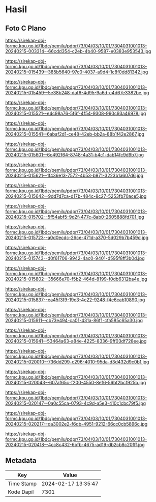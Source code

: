 # Hasil

## Foto C Plano

https://sirekap-obj-formc.kpu.go.id/1bdc/pemilu/pdpr/73/04/03/10/01/7304031001013-20240215-003314--66cdd354-c2eb-4b40-9587-e0383e953543.jpg

https://sirekap-obj-formc.kpu.go.id/1bdc/pemilu/pdpr/73/04/03/10/01/7304031001013-20240215-015439--385b5640-97c0-4037-a9d4-1c8f0dd81342.jpg

https://sirekap-obj-formc.kpu.go.id/1bdc/pemilu/pdpr/73/04/03/10/01/7304031001013-20240215-015459--5e38b248-daf6-4d95-9a6d-c4d67e3382be.jpg

https://sirekap-obj-formc.kpu.go.id/1bdc/pemilu/pdpr/73/04/03/10/01/7304031001013-20240215-015521--e4c98a76-5f6f-4f54-9308-990c93a46978.jpg

https://sirekap-obj-formc.kpu.go.id/1bdc/pemilu/pdpr/73/04/03/10/01/7304031001013-20240215-015541--6abaf2d1-ce48-42eb-bb2a-88b1f42e2867.jpg

https://sirekap-obj-formc.kpu.go.id/1bdc/pemilu/pdpr/73/04/03/10/01/7304031001013-20240215-015601--6c492f64-8748-4a31-b4c1-dab14fc9d9b7.jpg

https://sirekap-obj-formc.kpu.go.id/1bdc/pemilu/pdpr/73/04/03/10/01/7304031001013-20240215-015621--1f436e13-7572-4b53-b971-3223b1a607d6.jpg

https://sirekap-obj-formc.kpu.go.id/1bdc/pemilu/pdpr/73/04/03/10/01/7304031001013-20240215-015642--9dd7d7ca-d17b-484c-8c27-5253fb70ace5.jpg

https://sirekap-obj-formc.kpu.go.id/1bdc/pemilu/pdpr/73/04/03/10/01/7304031001013-20240215-015702--5f54abf5-9d2f-477c-8ab0-2605888fd701.jpg

https://sirekap-obj-formc.kpu.go.id/1bdc/pemilu/pdpr/73/04/03/10/01/7304031001013-20240215-015723--a0d0ecdc-26ce-471d-a370-5d029b7b459d.jpg

https://sirekap-obj-formc.kpu.go.id/1bdc/pemilu/pdpr/73/04/03/10/01/7304031001013-20240215-015743--d0f61706-9942-4ac0-9401-d595f8ff3b0d.jpg

https://sirekap-obj-formc.kpu.go.id/1bdc/pemilu/pdpr/73/04/03/10/01/7304031001013-20240215-015802--35666e70-f5b2-464d-8199-f0db6312ba4e.jpg

https://sirekap-obj-formc.kpu.go.id/1bdc/pemilu/pdpr/73/04/03/10/01/7304031001013-20240215-015837--ea45f3f9-19c3-4c22-9248-f4e6cab10890.jpg

https://sirekap-obj-formc.kpu.go.id/1bdc/pemilu/pdpr/73/04/03/10/01/7304031001013-20240215-015911--cb73e494-ca01-431a-86f1-cfa585c65a30.jpg

https://sirekap-obj-formc.kpu.go.id/1bdc/pemilu/pdpr/73/04/03/10/01/7304031001013-20240215-015941--53464a63-a84e-4225-8336-9ff03df728ee.jpg

https://sirekap-obj-formc.kpu.go.id/1bdc/pemilu/pdpr/73/04/03/10/01/7304031001013-20240215-020010--736dd299-c296-4010-95da-d3d432d9c0b1.jpg

https://sirekap-obj-formc.kpu.go.id/1bdc/pemilu/pdpr/73/04/03/10/01/7304031001013-20240215-020043--607af65c-f200-4550-8ef6-56bf2bcf925b.jpg

https://sirekap-obj-formc.kpu.go.id/1bdc/pemilu/pdpr/73/04/03/10/01/7304031001013-20240215-020147--0a0c55ca-0793-4c9d-a5e3-410c1cbc79f5.jpg

https://sirekap-obj-formc.kpu.go.id/1bdc/pemilu/pdpr/73/04/03/10/01/7304031001013-20240215-020217--da3002e2-f6db-4951-9212-66cc0cb5896c.jpg

https://sirekap-obj-formc.kpu.go.id/1bdc/pemilu/pdpr/73/04/03/10/01/7304031001013-20240215-020418--4cc8c432-6bfb-4675-ad19-db2cb8c20fff.jpg


## Metadata

| Key        | Value               |
| ---------- | ------------------- |
| Time Stamp | 2024-02-17 13:35:47 |
| Kode Dapil | 7301                |



